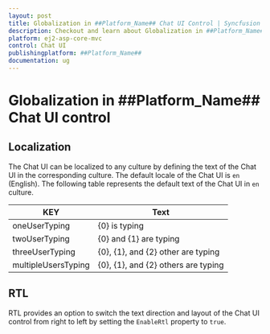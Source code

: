 ```yaml
---
layout: post
title: Globalization in ##Platform_Name## Chat UI Control | Syncfusion
description: Checkout and learn about Globalization in ##Platform_Name## Chat UI control of Syncfusion Essential JS 2 and more.
platform: ej2-asp-core-mvc
control: Chat UI
publishingplatform: ##Platform_Name##
documentation: ug
---
```


# Globalization in ##Platform_Name## Chat UI control

## Localization

The Chat UI can be localized to any culture by defining the text of the Chat UI in the corresponding culture. The default locale of the Chat UI is `en` (English). The following table represents the default text of the Chat UI in `en` culture.

|KEY|Text|
|----|----|
|oneUserTyping|{0} is typing|
|twoUserTyping|{0} and {1} are typing|
|threeUserTyping|{0}, {1}, and {2} other are typing|
|multipleUsersTyping|{0}, {1}, and {2} others are typing|

## RTL

RTL provides an option to switch the text direction and layout of the Chat UI control from right to left by setting the `EnableRtl` property to `true`.
